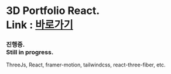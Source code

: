 # 3D Portfolio React.<br>Link : [바로가기](https://portfolio-2024-brown.vercel.app/)

<h3>
    진행중.<br>
    Still in progress.
</h3>

<p>ThreeJs, React, framer-motion, tailwindcss, react-three-fiber, etc.
